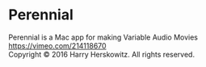 # Perennial
Perennial is a Mac app for making Variable Audio Movies <br>
https://vimeo.com/214118670 <br>
Copyright © 2016 Harry Herskowitz. All rights reserved.
